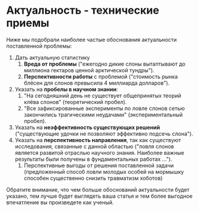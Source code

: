 # Актуальность - технические приемы

Ниже мы подобрали наиболее частые обоснования актуальности поставленной проблемы:

1. Дать актуальную статистику
   1. **Вреда от проблемы** \("ежегодно дикие слоны вытаптывают до миллиона гектаров ценной арктической тундры"\).
   2. **Перспективности работы** с проблемой \("стоимость рынка блёсен для слонов превысила 4 миллиарда долларов"\).
2. Указать на **пробелы в научном знании**:
   1. "На сегодняшний день не существует общепринятых теорий клёва слонов" \(теоретический пробел\).
   2. "Все зафиксированные эксперименты по ловле слонов сетью закончились трагическими неудачами" \(экспериментальный пробел\).
3. Указать на **неэффективность существующих решений** \("существующие удочки не позволяют эффективно подсечь слона"\).
4. Указать на **перспективность направления**, так как существуют исследования, связанные с данной областью \("ловля слонов является развитой отраслью научного знания. Наиболее важные результаты были получены в фундаментальных работах ..."\).
   1. Перспективные выгоды от решения поставленной задачи \(предложенный способ ловли молодых особей на мормышку способен существенно снизить травматизм хоботов\) 

Обратите внимание, что чем больше обоснований актуальности будет указано, тем лучше будет выглядеть ваша статья и тем более выгодное впечатление вы произведете как ученый.

